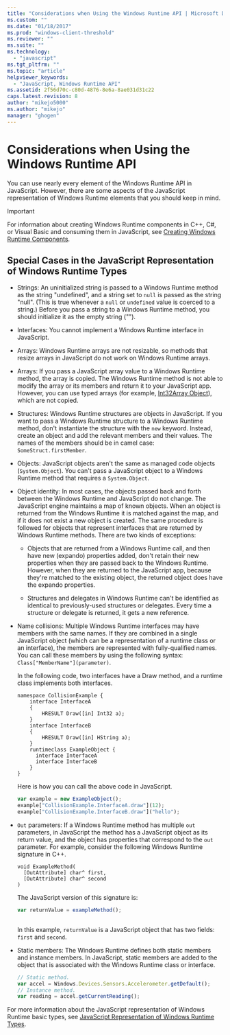 ```yaml
---
title: "Considerations when Using the Windows Runtime API | Microsoft Docs"
ms.custom: ""
ms.date: "01/18/2017"
ms.prod: "windows-client-threshold"
ms.reviewer: ""
ms.suite: ""
ms.technology: 
  - "javascript"
ms.tgt_pltfrm: ""
ms.topic: "article"
helpviewer_keywords: 
  - "JavaScript, Windows Runtime API"
ms.assetid: 2f56d70c-c80d-4876-8e6a-8ae031d31c22
caps.latest.revision: 8
author: "mikejo5000"
ms.author: "mikejo"
manager: "ghogen"
---
```

# Considerations when Using the Windows Runtime API
You can use nearly every element of the Windows Runtime API in JavaScript. However, there are some aspects of the JavaScript representation of Windows Runtime elements that you should keep in mind.  
  
> [!IMPORTANT]
>  For information about creating Windows Runtime components in C++, C#, or Visual Basic and consuming them in JavaScript, see [Creating Windows Runtime Components](../Topic/Creating%20Windows%20Runtime%20Components.md).  
  
## Special Cases in the JavaScript Representation of Windows Runtime Types  
  
-   Strings: An uninitialized string is passed to a Windows Runtime method as the string "undefined", and a string set to `null` is passed as the string "null". (This is true whenever a `null` or `undefined` value is coerced to a string.) Before you pass a string to a Windows Runtime method, you should initialize it as the empty string ("").  
  
-   Interfaces: You cannot implement a Windows Runtime interface in JavaScript.  
  
-   Arrays: Windows Runtime arrays are not resizable, so methods that resize arrays in JavaScript do not work on Windows Runtime arrays.  
  
-   Arrays: If you pass a JavaScript array value to a Windows Runtime method, the array is copied. The Windows Runtime method is not able to modify the array or its members and return it to your JavaScript app. However, you can use typed arrays (for example, [Int32Array Object](../javascript/reference/int32array-object.md)), which are not copied.  
  
-   Structures: Windows Runtime structures are objects in JavaScript. If you want to pass a Windows Runtime structure to a Windows Runtime method, don't instantiate the structure with the `new` keyword. Instead, create an object and add the relevant members and their values. The names of the members should be in camel case: `SomeStruct.firstMember`.  
  
-   Objects: JavaScript objects aren't the same as managed code objects (`System.Object`). You can't pass a JavaScript object to a Windows Runtime method that requires a `System.Object`.  
  
-   Object identity: In most cases, the objects passed back and forth between the Windows Runtime and JavaScript do not change. The JavaScript engine maintains a map of known objects. When an object is returned from the Windows Runtime it is matched against the map, and if it does not exist a new object is created. The same procedure is followed for objects that represent interfaces that are returned by Windows Runtime methods. There are two kinds of exceptions:  
  
    -   Objects that are returned from a Windows Runtime call, and then have new (expando) properties added, don't retain their new properties when they are passed back to the Windows Runtime. However, when they are returned to the JavaScript app, because they're matched to the existing object, the returned object does have the expando properties.  
  
    -   Structures and delegates in Windows Runtime can't be identified as identical to previously-used structures or delegates. Every time a structure or delegate is returned, it gets a new reference.  
  
-   Name collisions: Multiple Windows Runtime interfaces may have members with the same names. If they are combined in a single JavaScript object (which can be a representation of a runtime class or an interface), the members are represented with fully-qualified names. You can call these members by using the following syntax: `Class["MemberName"](parameter)`.  
  
     In the following code, two interfaces have a Draw method, and a runtime class implements both interfaces.  
  
    ```cpp#  
    namespace CollisionExample {  
        interface InterfaceA  
        {  
            HRESULT Draw([in] Int32 a);  
        }  
        interface InterfaceB  
        {  
            HRESULT Draw([in] HString a);  
        }  
        runtimeclass ExampleObject {  
          interface InterfaceA  
          interface InterfaceB  
        }  
    }  
    ```  
  
     Here is how you can call the above code in JavaScript.  
  
    ```JavaScript  
    var example = new ExampleObject();  
    example["CollisionExample.InterfaceA.draw"](12);  
    example["CollisionExample.InterfaceB.draw"]("hello");  
    ```  
  
-   `Out` parameters: If a Windows Runtime method has multiple `out` parameters, in JavaScript the method has a JavaScript object as its return value, and the object has properties that correspond to the `out` parameter. For example, consider the following Windows Runtime signature in C++.  
  
    ```cpp#  
    void ExampleMethod(  
      [OutAttribute] char^ first,   
      [OutAttribute] char^ second  
    )  
    ```  
  
     The JavaScript version of this signature is:  
  
    ```JavaScript  
    var returnValue = exampleMethod();  
  
    ```  
  
     In this example, `returnValue` is a JavaScript object that has two fields: `first` and `second`.  
  
-   Static members: The Windows Runtime defines both static members and instance members. In JavaScript, static members are added to the object that is associated with the Windows Runtime class or interface.  
  
    ```JavaScript  
    // Static method.   
    var accel = Windows.Devices.Sensors.Accelerometer.getDefault();   
    // Instance method.   
    var reading = accel.getCurrentReading();            
    ```  
  
 For more information about the JavaScript representation of Windows Runtime basic types, see [JavaScript Representation of Windows Runtime Types](../jswinrt/javascript-representation-of-windows-runtime-types.md).